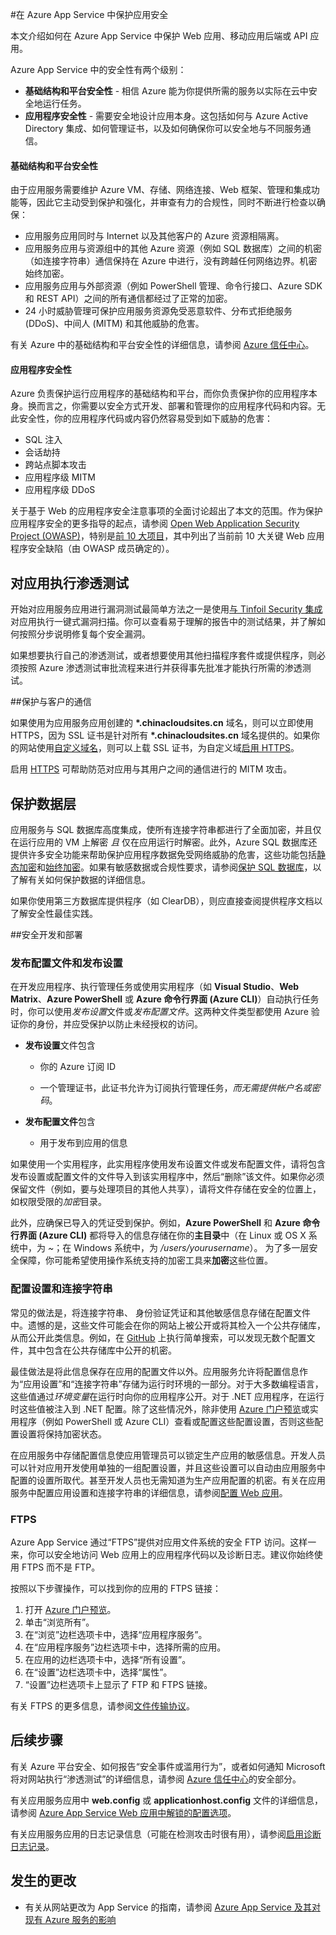 <properties
	pageTitle="在 Azure App Service 中保护应用安全"
	description="了解如何在 Azure App Service 中保护 Web 应用、移动应用后端或 API 应用。"
	services="app-service"
	documentationCenter=""
	authors="cephalin"
	manager="wpickett"
	editor=""/>

<tags
	ms.service="app-service"
	ms.workload="na"
	ms.tgt_pltfrm="na"
	ms.devlang="multiple"
	ms.topic="article"
	ms.date="01/12/2016"
	wacn.date="12/16/2016"
	ms.author="cephalin"/>


#在 Azure App Service 中保护应用安全

本文介绍如何在 Azure App Service 中保护 Web 应用、移动应用后端或 API 应用。

Azure App Service 中的安全性有两个级别：

- **基础结构和平台安全性** - 相信 Azure 能为你提供所需的服务以实际在云中安全地运行任务。
- **应用程序安全性** - 需要安全地设计应用本身。这包括如何与 Azure Active Directory 集成、如何管理证书，以及如何确保你可以安全地与不同服务通信。

#### 基础结构和平台安全性
由于应用服务需要维护 Azure VM、存储、网络连接、Web 框架、管理和集成功能等，因此它主动受到保护和强化，并审查有力的合规性，同时不断进行检查以确保：

- 应用服务应用同时与 Internet 以及其他客户的 Azure 资源相隔离。
- 应用服务应用与资源组中的其他 Azure 资源（例如 SQL 数据库）之间的机密（如连接字符串）通信保持在 Azure 中进行，没有跨越任何网络边界。机密始终加密。
- 应用服务应用与外部资源（例如 PowerShell 管理、命令行接口、Azure SDK 和 REST API）之间的所有通信都经过了正常的加密。
- 24 小时威胁管理可保护应用服务资源免受恶意软件、分布式拒绝服务 (DDoS)、中间人 (MITM) 和其他威胁的危害。

有关 Azure 中的基础结构和平台安全性的详细信息，请参阅 [Azure 信任中心](/support/trust-center/security/)。

#### 应用程序安全性

Azure 负责保护运行应用程序的基础结构和平台，而你负责保护你的应用程序本身。换而言之，你需要以安全方式开发、部署和管理你的应用程序代码和内容。无此安全性，你的应用程序代码或内容仍然容易受到如下威胁的危害：

- SQL 注入
- 会话劫持
- 跨站点脚本攻击
- 应用程序级 MITM
- 应用程序级 DDoS

关于基于 Web 的应用程序安全注意事项的全面讨论超出了本文的范围。作为保护应用程序安全的更多指导的起点，请参阅 [Open Web Application Security Project (OWASP)](https://www.owasp.org/index.php/Main_Page)，特别是[前 10 大项目](https://www.owasp.org/index.php/Category:OWASP_Top_Ten_Project)，其中列出了当前前 10 大关键 Web 应用程序安全缺陷（由 OWASP 成员确定的）。

## 对应用执行渗透测试

开始对应用服务应用进行漏洞测试最简单方法之一是使用[与 Tinfoil Security 集成](https://azure.microsoft.com/blog/web-vulnerability-scanning-for-azure-app-service-powered-by-tinfoil-security/)对应用执行一键式漏洞扫描。你可以查看易于理解的报告中的测试结果，并了解如何按照分步说明修复每个安全漏洞。

如果想要执行自己的渗透测试，或者想要使用其他扫描程序套件或提供程序，则必须按照 Azure 渗透测试审批流程来进行并获得事先批准才能执行所需的渗透测试。

##<a name="https"></a>保护与客户的通信

如果使用为应用服务应用创建的 **\*.chinacloudsites.cn** 域名，则可以立即使用 HTTPS，因为 SSL 证书是针对所有 **\*.chinacloudsites.cn** 域名提供的。如果你的网站使用[自定义域名](/documentation/articles/web-sites-custom-domain-name/)，则可以上载 SSL 证书，为自定义域[启用 HTTPS](/documentation/articles/web-sites-configure-ssl-certificate/)。

启用 [HTTPS](https://en.wikipedia.org/wiki/HTTPS) 可帮助防范对应用与其用户之间的通信进行的 MITM 攻击。

## 保护数据层

应用服务与 SQL 数据库高度集成，使所有连接字符串都进行了全面加密，并且仅在运行应用的 VM 上解密 *且* 仅在应用运行时解密。此外，Azure SQL 数据库还提供许多安全功能来帮助保护应用程序数据免受网络威胁的危害，这些功能包括[静态加密](https://msdn.microsoft.com/zh-cn/library/dn948096.aspx)和[始终加密](https://msdn.microsoft.com/zh-cn/library/mt163865.aspx)。如果有敏感数据或合规性要求，请参阅[保护 SQL 数据库](/documentation/articles/sql-database-security/)，以了解有关如何保护数据的详细信息。

如果你使用第三方数据库提供程序（如 ClearDB），则应直接查阅提供程序文档以了解安全性最佳实践。

##<a name="develop"></a>安全开发和部署

### 发布配置文件和发布设置

在开发应用程序、执行管理任务或使用实用程序（如 **Visual Studio**、**Web Matrix**、**Azure PowerShell** 或 **Azure 命令行界面 (Azure CLI)**）自动执行任务时，你可以使用*发布设置*文件或*发布配置文件*。这两种文件类型都使用 Azure 验证你的身份，并应受保护以防止未经授权的访问。

* **发布设置**文件包含

	* 你的 Azure 订阅 ID

	* 一个管理证书，此证书允许为订阅执行管理任务，*而无需提供帐户名或密码*。

* **发布配置文件**包含

	* 用于发布到应用的信息

如果使用一个实用程序，此实用程序使用发布设置文件或发布配置文件，请将包含发布设置或配置文件的文件导入到该实用程序中，然后“删除”该文件。如果你必须保留文件（例如，要与处理项目的其他人共享），请将文件存储在安全的位置上，如权限受限的*加密*目录。

此外，应确保已导入的凭证受到保护。例如，**Azure PowerShell** 和 **Azure 命令行界面 (Azure CLI)** 都将导入的信息存储在你的**主目录**中（在 Linux 或 OS X 系统中，为 *~*；在 Windows 系统中，为 */users/yourusername*）。 为了多一层安全保障，你可能希望使用操作系统支持的加密工具来**加密**这些位置。

### 配置设置和连接字符串
常见的做法是，将连接字符串、 身份验证凭证和其他敏感信息存储在配置文件中。遗憾的是，这些文件可能会在你的网站上被公开或将其检入一个公共存储库，从而公开此类信息。例如，在 [GitHub](https://github.com) 上执行简单搜索，可以发现无数个配置文件，其中包含在公共存储库中公开的机密。

最佳做法是将此信息保存在应用的配置文件以外。应用服务允许将配置信息作为“应用设置”和“连接字符串”存储为运行时环境的一部分。对于大多数编程语言，这些值通过*环境变量*在运行时向你的应用程序公开。对于 .NET 应用程序，在运行时这些值被注入到 .NET 配置。除了这些情况外，除非使用 [Azure 门户预览](https://portal.azure.cn)或实用程序（例如 PowerShell 或 Azure CLI）查看或配置这些配置设置，否则这些配置设置将保持加密状态。

在应用服务中存储配置信息使应用管理员可以锁定生产应用的敏感信息。开发人员可以针对应用开发使用单独的一组配置设置，并且这些设置可以自动由应用服务中配置的设置所取代。甚至开发人员也无需知道为生产应用配置的机密。有关在应用服务中配置应用设置和连接字符串的详细信息，请参阅[配置 Web 应用](/documentation/articles/web-sites-configure/)。

### FTPS

Azure App Service 通过“FTPS”提供对应用文件系统的安全 FTP 访问。这样一来，你可以安全地访问 Web 应用上的应用程序代码以及诊断日志。建议你始终使用 FTPS 而不是 FTP。

按照以下步骤操作，可以找到你的应用的 FTPS 链接：

1. 打开 [Azure 门户预览](https://portal.azure.cn)。
2. 单击“浏览所有”。
3. 在“浏览”边栏选项卡中，选择“应用程序服务”。
4. 在“应用程序服务”边栏选项卡中，选择所需的应用。
5. 在应用的边栏选项卡中，选择“所有设置”。
6. 在“设置”边栏选项卡中，选择“属性”。
7. “设置”边栏选项卡上显示了 FTP 和 FTPS 链接。

有关 FTPS 的更多信息，请参阅[文件传输协议](http://en.wikipedia.org/wiki/File_Transfer_Protocol)。

## 后续步骤

有关 Azure 平台安全、如何报告“安全事件或滥用行为”，或者如何通知 Microsoft 将对网站执行“渗透测试”的详细信息，请参阅 [Azure 信任中心](/support/trust-center/security/)的安全部分。

有关应用服务应用中 **web.config** 或 **applicationhost.config** 文件的详细信息，请参阅 [Azure App Service Web 应用中解锁的配置选项](https://azure.microsoft.com/blog/2014/01/28/more-to-explore-configuration-options-unlocked-in-windows-azure-web-sites/)。

有关应用服务应用的日志记录信息（可能在检测攻击时很有用），请参阅[启用诊断日志记录](/documentation/articles/web-sites-enable-diagnostic-log/)。

## 发生的更改

* 有关从网站更改为 App Service 的指南，请参阅 [Azure App Service 及其对现有 Azure 服务的影响](/documentation/articles/app-service-changes-existing-services/)

<!---HONumber=Mooncake_Quality_Review_1202_2016-->